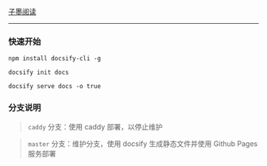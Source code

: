 [子墨阅读](https://zimo.xiaosongfu.com)

---

### 快速开始

```
npm install docsify-cli -g

docsify init docs

docsify serve docs -o true
```

### 分支说明

> `caddy` 分支：使用 caddy 部署，以停止维护

> `master` 分支：维护分支，使用 docsify 生成静态文件并使用 Github Pages 服务部署